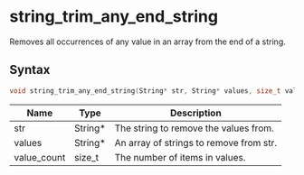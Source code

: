 # string_trim_any_end_string

Removes all occurrences of any value in an array from the end of a string.

## Syntax

```c
void string_trim_any_end_string(String* str, String* values, size_t value_count);
```

| Name | Type | Description |
| --- | --- | --- |
| str | String* | The string to remove the values from. |
| values | String* | An array of strings to remove from str. |
| value_count | size_t | The number of items in values. |

